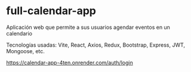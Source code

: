 # full-calendar-app

Aplicación web que permite a sus usuarios agendar eventos en un calendario

Tecnologías usadas: Vite, React, Axios, Redux, Bootstrap, Express, JWT, Mongoose, etc.

https://calendar-app-4ten.onrender.com/auth/login
